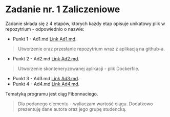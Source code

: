 # Zadanie nr. 1 Zaliczeniowe
Zadanie składa się z 4 etapów, których każdy etap opisuje unikatowy plik w repozytrium - odpowiednio o nazwie:
* Punkt 1 - Ad1.md [Link Ad1.md](https://github.com/KacperKi/FibCalc/blob/main/Ad1.md).
> Utworzenie oraz przesłanie repozytrium wraz z aplikacją na github-a.
* Punkt 2 - Ad2.md [Link Ad2.md](https://github.com/KacperKi/FibCalc/blob/main/Ad2.md).
> Utworzenie skonteneryzowanej aplikacji - plik Dockerfile.
* Punkt 3 - Ad3.md [Link Ad3.md](https://github.com/KacperKi/FibCalc/blob/main/Ad3.md).
* Punkt 4 - Ad4.md [Link Ad4.md](https://github.com/KacperKi/FibCalc/blob/main/Ad4.md).


Tematyką programu jest ciąg Fibonnaciego.
> Dla podanego elementu - wyliaczam wartość ciągu. 
> Dodatkowo prezentuję dane autora oraz jego grupę studencką.

